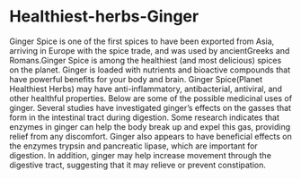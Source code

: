 # Healthiest-herbs-Ginger
Ginger Spice is one of the first spices to have been exported from Asia, arriving in Europe with the spice trade, and was used by ancientGreeks and Romans.Ginger Spice is among the healthiest (and most delicious) spices on the planet.   Ginger is loaded with nutrients and bioactive compounds that have powerful benefits for your body and brain.    Ginger Spice(Planet Healthiest Herbs) may have anti-inflammatory, antibacterial, antiviral, and other healthful properties. Below are some of the possible medicinal uses of ginger.    Several studies have investigated ginger’s effects on the gasses that form in the intestinal tract during digestion.  Some research indicates that enzymes in ginger can help the body break up and expel this gas, providing relief from any discomfort.  Ginger also appears to have beneficial effects on the enzymes trypsin and pancreatic lipase, which are important for digestion.  In addition, ginger may help increase movement through the digestive tract, suggesting that it may relieve or prevent constipation.
